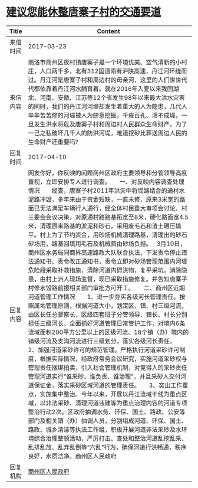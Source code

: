 # [建议您能休整唐寨子村的交通要道](http://www.shangluo.gov.cn/zmhd/ldxxxx.jsp?urltype=leadermail.LeaderMailContentUrl&wbtreeid=1112&leadermailid=4059)

| Title |                                                                                                                                                                                                                                                                                                                                                                                                                                                            Content                                                                                                                                                                                                                                                                                                                                                                                                                                                            |
|:-----:|-------------------------------------------------------------------------------------------------------------------------------------------------------------------------------------------------------------------------------------------------------------------------------------------------------------------------------------------------------------------------------------------------------------------------------------------------------------------------------------------------------------------------------------------------------------------------------------------------------------------------------------------------------------------------------------------------------------------------------------------------------------------------------------------------------------------------------------------------------------------------------------------------------------------------------|
| 来信时间  | 2017-03-23                                                                                                                                                                                                                                                                                                                                                                                                                                                                                                                                                                                                                                                                                                                                                                                                                                                                                                                    |
| 来信内容  | 商洛市商州区夜村镇唐寨子是一个环境优美、空气清新的小村庄，人口两千多，北有312国道南有沪陕高速，丹江河环绕而过。丹江河是唐寨子村和周边村的母亲河，这里的人们世世代代都依靠着丹江河水脯育着。就在2016年入夏以来我国湖北、河南、安徽、江苏等12个省发生98年以来最大洪水灾害的同时，我们的丹江河河堤却发生着重大的人为隐患，几代人辛辛苦苦修的河堤被人为肆意挖掘，千疮百孔、溃不成堤，一旦发生洪水将危及唐寨子村和周边村人民群众生命财产。为了一己之私破坏几千人的防洪河堤，难道挖砂比葬送周边人民的生命财产还重要吗?                                                                                                                                                                                                                                                                                                                                                                                                                                                                                                                                                                                                                                                                |
| 回复时间  | 2017-04-10                                                                                                                                                                                                                                                                                                                                                                                                                                                                                                                                                                                                                                                                                                                                                                                                                                                                                                                    |
| 回复内容  | 网友你好，你反映的问题商州区政府主要领导和分管领导高度重视，立即安排专人进行调查。　　一、对反映内容调查处理情况　　经查，唐寨子村2011年洪灾中将堤路结合的通村水泥路冲毁，多年来由于资金短缺，一直未修，原来3米宽的路面已无法满足车辆行人通行，经全体村民重大事项会讨论、村三委会会议决策，对原通村路路基拓宽至8米，硬化路面宽4.5米，清理原来路基的淤泥和砂石，采用废毛石和渣土碾压填平。村上为了节约资金，用砂场机械清理路基，清理出的砂石砂场用，路基回填用毛石及机械费由砂场负担。   3月10日，商州区水务局同商界高速路政大队联合执法，下发责令停止违法通知书、责令改正通知书，责令立即对砂场管理范围内河堤危险段采取补救措施，清除河道内碍洪物，复平采坑，消除隐患，由村上派人现场监督，现已采取措施修复。并告知唐寨子村修水毁路前报相关部门审批方可开工。      二、商州区近期河道管理工作情况　　1、进一步夯实各级河长管理责任。按照属地管理原则，根据河道大小，划定区、镇、村三级河流，由区长任总督察长，区级四套班子分管领导、镇长、村长分别担任三级河长，全面抓好河道管理日常管护工作，对境内6条流域面积200平方公里以上的区级河流、18个镇（办）境内的镇级河流及支沟河流进行三级划分，落实各级河长责任。　　2、加强河道采砂许可的规范管理。严格执行河道采砂许可制度，根据实际情况，经政府常务会议研究，实施河道采砂权与管理责任捆绑拍卖，引入社会管理机制，对竞得人的采砂责任管理河道实行“谁采砂、谁负责、谁治理”，并且采砂人交付河道保证金，落实采砂区域河道的管理责任。　　3、突出工作重点，实施集中整治。今年以来，开展以丹江流域干线为重点区域，以非法采砂、清理河道违建等为重点治理内容的河道专项整治行动2次。区政府抽调水务、环保、国土、路政、公安等部门及相关镇（办）抽调人员，分别组成河道、环保、国土、路政、城乡清洁等执法工作组，积极开展河道非法采砂及水环境综合治理整顿活动，严厉打击、查处和整治河道乱挖乱采、乱排乱放、乱弃乱倒等“六乱”行为，确保河道行洪畅通，秩序良好，水质洁净。商州区人民政府 |
| 回复机构  | [商州区人民政府](../../category/agencies/商州区人民政府.md)                                                                                                                                                                                                                                                                                                                                                                                                                                                                                                                                                                                                                                                                                                                                                                                                                                                                                 |